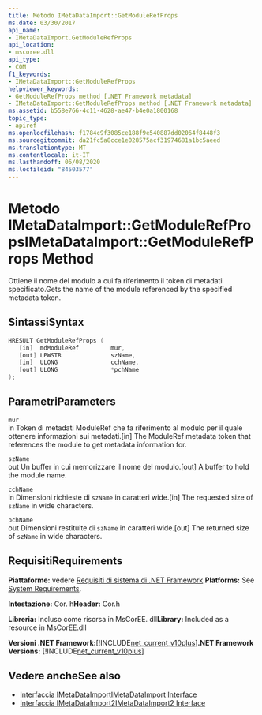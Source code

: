 ```yaml
---
title: Metodo IMetaDataImport::GetModuleRefProps
ms.date: 03/30/2017
api_name:
- IMetaDataImport.GetModuleRefProps
api_location:
- mscoree.dll
api_type:
- COM
f1_keywords:
- IMetaDataImport::GetModuleRefProps
helpviewer_keywords:
- GetModuleRefProps method [.NET Framework metadata]
- IMetaDataImport::GetModuleRefProps method [.NET Framework metadata]
ms.assetid: b558e766-4c11-4628-ae47-b4e0a1800168
topic_type:
- apiref
ms.openlocfilehash: f1784c9f3085ce188f9e540887dd02064f8448f3
ms.sourcegitcommit: da21fc5a8cce1e028575acf31974681a1bc5aeed
ms.translationtype: MT
ms.contentlocale: it-IT
ms.lasthandoff: 06/08/2020
ms.locfileid: "84503577"
---
```

# <a name="imetadataimportgetmodulerefprops-method"></a><span data-ttu-id="116b3-102">Metodo IMetaDataImport::GetModuleRefProps</span><span class="sxs-lookup"><span data-stu-id="116b3-102">IMetaDataImport::GetModuleRefProps Method</span></span>
<span data-ttu-id="116b3-103">Ottiene il nome del modulo a cui fa riferimento il token di metadati specificato.</span><span class="sxs-lookup"><span data-stu-id="116b3-103">Gets the name of the module referenced by the specified metadata token.</span></span>  
  
## <a name="syntax"></a><span data-ttu-id="116b3-104">Sintassi</span><span class="sxs-lookup"><span data-stu-id="116b3-104">Syntax</span></span>  
  
```cpp  
HRESULT GetModuleRefProps (  
   [in]  mdModuleRef         mur,  
   [out] LPWSTR              szName,
   [in]  ULONG               cchName,
   [out] ULONG               *pchName
);  
```  
  
## <a name="parameters"></a><span data-ttu-id="116b3-105">Parametri</span><span class="sxs-lookup"><span data-stu-id="116b3-105">Parameters</span></span>  
 `mur`  
 <span data-ttu-id="116b3-106">in Token di metadati ModuleRef che fa riferimento al modulo per il quale ottenere informazioni sui metadati.</span><span class="sxs-lookup"><span data-stu-id="116b3-106">[in] The ModuleRef metadata token that references the module to get metadata information for.</span></span>  
  
 `szName`  
 <span data-ttu-id="116b3-107">out Un buffer in cui memorizzare il nome del modulo.</span><span class="sxs-lookup"><span data-stu-id="116b3-107">[out] A buffer to hold the module name.</span></span>  
  
 `cchName`  
 <span data-ttu-id="116b3-108">in Dimensioni richieste di `szName` in caratteri wide.</span><span class="sxs-lookup"><span data-stu-id="116b3-108">[in] The requested size of `szName` in wide characters.</span></span>  
  
 `pchName`  
 <span data-ttu-id="116b3-109">out Dimensioni restituite di `szName` in caratteri wide.</span><span class="sxs-lookup"><span data-stu-id="116b3-109">[out] The returned size of `szName` in wide characters.</span></span>  
  
## <a name="requirements"></a><span data-ttu-id="116b3-110">Requisiti</span><span class="sxs-lookup"><span data-stu-id="116b3-110">Requirements</span></span>  
 <span data-ttu-id="116b3-111">**Piattaforme:** vedere [Requisiti di sistema di .NET Framework](../../get-started/system-requirements.md).</span><span class="sxs-lookup"><span data-stu-id="116b3-111">**Platforms:** See [System Requirements](../../get-started/system-requirements.md).</span></span>  
  
 <span data-ttu-id="116b3-112">**Intestazione:** Cor. h</span><span class="sxs-lookup"><span data-stu-id="116b3-112">**Header:** Cor.h</span></span>  
  
 <span data-ttu-id="116b3-113">**Libreria:** Incluso come risorsa in MsCorEE. dll</span><span class="sxs-lookup"><span data-stu-id="116b3-113">**Library:** Included as a resource in MsCorEE.dll</span></span>  
  
 <span data-ttu-id="116b3-114">**Versioni .NET Framework:**[!INCLUDE[net_current_v10plus](../../../../includes/net-current-v10plus-md.md)]</span><span class="sxs-lookup"><span data-stu-id="116b3-114">**.NET Framework Versions:** [!INCLUDE[net_current_v10plus](../../../../includes/net-current-v10plus-md.md)]</span></span>  
  
## <a name="see-also"></a><span data-ttu-id="116b3-115">Vedere anche</span><span class="sxs-lookup"><span data-stu-id="116b3-115">See also</span></span>

- [<span data-ttu-id="116b3-116">Interfaccia IMetaDataImport</span><span class="sxs-lookup"><span data-stu-id="116b3-116">IMetaDataImport Interface</span></span>](imetadataimport-interface.md)
- [<span data-ttu-id="116b3-117">Interfaccia IMetaDataImport2</span><span class="sxs-lookup"><span data-stu-id="116b3-117">IMetaDataImport2 Interface</span></span>](imetadataimport2-interface.md)
